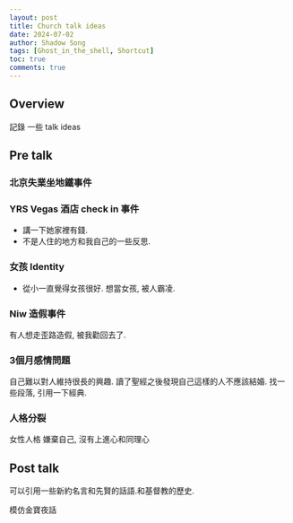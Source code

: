 ```yaml
---
layout: post
title: Church talk ideas
date: 2024-07-02
author: Shadow Song
tags: [Ghost_in_the_shell, Shortcut]
toc: true
comments: true
---
```


## Overview

記錄 一些 talk ideas

## Pre talk

### 北京失業坐地鐵事件

### YRS Vegas 酒店 check in 事件

- 講一下她家裡有錢. 
- 不是人住的地方和我自己的一些反思. 

### 女孩 Identity

- 從小一直覺得女孩很好. 想當女孩, 被人霸凌. 

### Niw 造假事件

有人想走歪路造假, 被我勸回去了. 

### 3個月感情問題

自己難以對人維持很長的興趣. 讀了聖經之後發現自己這樣的人不應該結婚. 找一些段落, 引用一下經典. 

### 人格分裂

女性人格 嫌棄自己, 沒有上進心和同理心

## Post talk

可以引用一些新約名言和先賢的話語.和基督教的歷史. 

模仿金寶夜話 